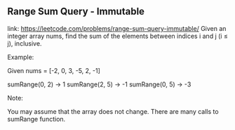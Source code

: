 ## Range Sum Query - Immutable 
link: <https://leetcode.com/problems/range-sum-query-immutable/>
Given an integer array nums, find the sum of the elements between indices i and j (i &le; j), inclusive.

Example:

Given nums = [-2, 0, 3, -5, 2, -1]

sumRange(0, 2) -> 1
sumRange(2, 5) -> -1
sumRange(0, 5) -> -3



Note:

You may assume that the array does not change.
There are many calls to sumRange function.

